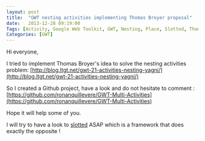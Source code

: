 ```yaml
---
layout: post
title:  "GWT nesting activities implementing Thomas Broyer proposal"
date:   2013-12-28 09:19:00
Tags: [Activity, Google Web Toolkit, GWT, Nesting, Place, Slotted, Thomas Broyer, URL]
Categories: [GWT]
---
```


Hi everyone,

I tried to implement Thomas Broyer's idea to solve the nesting activities problem: [http://blog.ltgt.net/gwt-21-activities-nesting-yagni/](http://blog.ltgt.net/gwt-21-activities-nesting-yagni/)

So I created a Github project, have a look and do not hesitate to comment : [https://github.com/ronanquillevere/GWT-Multi-Activities](https://github.com/ronanquillevere/GWT-Multi-Activities)

Hope it will help some of you.

I will try to have a look to [slotted](https://code.google.com/p/slotted/) ASAP which is a framework that does exactly the opposite ! 